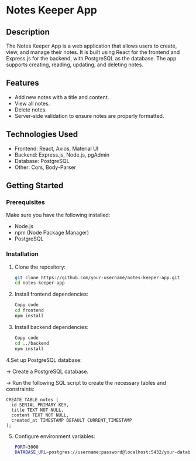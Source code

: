 # Notes Keeper App

## Description

The Notes Keeper App is a web application that allows users to create, view, and manage their notes.
It is built using React for the frontend and Express.js for the backend, with PostgreSQL as the database.
The app supports creating, reading, updating, and deleting notes.

## Features

- Add new notes with a title and content.
- View all notes.
- Delete notes.
- Server-side validation to ensure notes are properly formatted.

## Technologies Used

- Frontend: React, Axios, Material UI
- Backend: Express.js, Node.js, pgAdmin 
- Database: PostgreSQL
- Other: Cors, Body-Parser

## Getting Started

### Prerequisites

Make sure you have the following installed:

- Node.js
- npm (Node Package Manager)
- PostgreSQL

### Installation

1. Clone the repository:

   ```sh
   git clone https://github.com/your-username/notes-keeper-app.git
   cd notes-keeper-app

2. Install frontend dependencies:

   ```sh
   Copy code
   cd frontend
   npm install

3. Install backend dependencies:

   ```sh
   Copy code
   cd ../backend
   npm install

4.Set up PostgreSQL database:

 -> Create a PostgreSQL database.

 -> Run the following SQL script to create the necessary tables and constraints:

    CREATE TABLE notes (
      id SERIAL PRIMARY KEY,
      title TEXT NOT NULL,
      content TEXT NOT NULL,
      created_at TIMESTAMP DEFAULT CURRENT_TIMESTAMP
    );

5. Configure environment variables:

    ```sh
   PORT=3000
   DATABASE_URL=postgres://username:password@localhost:5432/your-database-name

